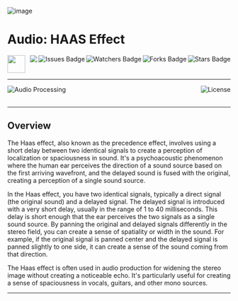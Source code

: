![image](https://github.com/JDSherbert/Audio-HAAS-Effect/assets/43964243/afbaf0b1-29b9-411b-8ce3-6400b7bdde89)

# Audio: HAAS Effect

<!-- Header Start -->
<a href = "https://learn.microsoft.com/en-us/cpp/cpp-language"> <img height="40" img width="40" src="https://cdn.simpleicons.org/c++"> </a>
<img align="right" alt="Stars Badge" src="https://img.shields.io/github/stars/jdsherbert/Audio-HAAS-Effect?label=%E2%AD%90"/>
<img align="right" alt="Forks Badge" src="https://img.shields.io/github/forks/jdsherbert/Audio-HAAS-Effect?label=%F0%9F%8D%B4"/>
<img align="right" alt="Watchers Badge" src="https://img.shields.io/github/watchers/jdsherbert/Audio-HAAS-Effect?label=%F0%9F%91%81%EF%B8%8F"/>
<img align="right" alt="Issues Badge" src="https://img.shields.io/github/issues/jdsherbert/Audio-HAAS-Effect?label=%E2%9A%A0%EF%B8%8F"/>
<img align="right" src="https://hits.seeyoufarm.com/api/count/incr/badge.svg?url=https%3A%2F%2Fgithub.com%2FJDSherbert%2FAudio-HAAS-Effect%2Fhit-counter%2FREADME&count_bg=%2379C83D&title_bg=%23555555&labelColor=0E1128&title=🔍&style=for-the-badge">
<!-- Header End --> 

-----------------------------------------------------------------------

<a href=""> 
  <img align="left" alt="Audio Processing" src="https://img.shields.io/badge/Audio%20Processing-black?style=for-the-badge&logo=audacity&logoColor=white&color=black&labelColor=black"> </a>
  
<a href="https://choosealicense.com/licenses/mit/"> 
  <img align="right" alt="License" src="https://img.shields.io/badge/License%20:%20MIT-black?style=for-the-badge&logo=mit&logoColor=white&color=black&labelColor=black"> </a>
  
<br></br>

-----------------------------------------------------------------------
## Overview
The Haas effect, also known as the precedence effect, involves using a short delay between two identical signals to create a perception of localization or spaciousness in sound. It's a psychoacoustic phenomenon where the human ear perceives the direction of a sound source based on the first arriving wavefront, and the delayed sound is fused with the original, creating a perception of a single sound source.

In the Haas effect, you have two identical signals, typically a direct signal (the original sound) and a delayed signal. The delayed signal is introduced with a very short delay, usually in the range of 1 to 40 milliseconds. This delay is short enough that the ear perceives the two signals as a single sound source. By panning the original and delayed signals differently in the stereo field, you can create a sense of spatiality or width in the sound. For example, if the original signal is panned center and the delayed signal is panned slightly to one side, it can create a sense of the sound coming from that direction.

The Haas effect is often used in audio production for widening the stereo image without creating a noticeable echo. It's particularly useful for creating a sense of spaciousness in vocals, guitars, and other mono sources.

-----------------------------------------------------------------------

